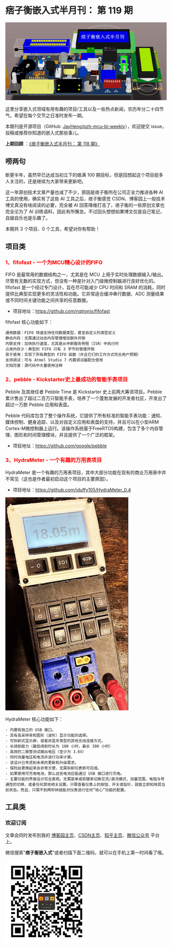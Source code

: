 # 痞子衡嵌入式半月刊： 第 119 期

![](https://raw.githubusercontent.com/JayHeng/pzh-mcu-bi-weekly/master/pics/pzh_mcu_bi_weekly.PNG)

这里分享嵌入式领域有用有趣的项目/工具以及一些热点新闻，农历年分二十四节气，希望在每个交节之日准时发布一期。

本期刊是开源项目（GitHub: [JayHeng/pzh-mcu-bi-weekly](https://github.com/JayHeng/pzh-mcu-bi-weekly)），欢迎提交 issue，投稿或推荐你知道的嵌入式那些事儿。

**上期回顾** ：[《痞子衡嵌入式半月刊： 第 118 期》](https://www.cnblogs.com/henjay724/p/18732888)

## 唠两句

断更半年，虽然早已达成当初立下的做满 100 期目标，但是回想起这个项目挺多人关注的，还是继续为大家带来更新吧。

这一年原创技术文章产量也减了不少，原因是痞子衡所在公司正全力推进各种 AI 工具的使用，确实有了这些 AI 工具之后，痞子衡感觉 CSDN、博客园上一般技术博文真没有啥阅读的必要，完全被 AI 回答降维打击了，痞子衡的一些原创文章也完全沦为了 AI 训练语料，因此有所懈怠。不过回头想想如果博文仅是自己笔记，自娱自乐也是乐趣了。  

本期共 3 个项目、0 个工具，希望对你有帮助！

## 项目类

### <font color="red">1、fifofast - 一个为MCU精心设计的FIFO</font>

FIFO 是最常用的数据结构之一，尤其是在 MCU 上用于实时处理数据输入/输出。尽管有无数的实现方式，但没有一种是针对入门级微控制器进行良好优化的。fifofast 是一个经过专门设计，旨在尽可能减少 CPU 时间和 SRAM 的消耗，同时提供比典型实现更多的灵活性和功能。它非常适合缓冲串行数据、ADC 测量结果或不同时间关键功能之间共享的任意数据。

 * 项目地址：https://github.com/nqtronix/fifofast

fifofast 核心功能如下：

```text
通用数据：FIFO 快速支持任何数据类型，甚至自定义的类型定义
静态内存：无需通过动态内存管理增加额外开销
内联支持：加快执行速度，尤其是从中断服务例程（ISR）中执行时
占用内存少：典型的 FIFO 只有 3 字节的管理开销
易于使用：实现了所有典型的 FIFO 函数（并且它们的工作方式符合用户预期）
支持调试：可与 Atmel Studio 7 内置调试器配合使用
文档完善：源代码中大量使用注释
```

### <font color="red">2、pebble - Kickstarter史上最成功的智能手表项目</font>

Pebble 及其继任者 Pebble Time 是 Kickstarter 史上前两大筹资项目。Pebble 累计售出了超过二百万只智能手表，培养了一个蓬勃发展的开发者社区，开发出了超过一万款 Pebble 应用和表盘。  

Pebble 代码库包含了整个操作系统，它提供了所有标准的智能手表功能：通知、媒体控制、健身追踪、以及对自定义应用和表盘的支持，并且可以在小型ARM Cortex-M微控制器上运行。该操作系统基于FreeRTOS构建，包含了多个内存管理、图形和时间管理模块，并且提供了一个广泛的框架。 

 * 项目地址：https://github.com/google/pebble

### <font color="red">3、HydraMeter - 一个有趣的万用表项目</font>

HydraMeter 是一个有趣的万用表项目，其中大部分功能在现有的商业万用表中并不常见（这也是作者最初启动这个项目的主要原因）。

 * 项目地址：https://github.com/jduffy105/HydraMeter_0.4

![](https://raw.githubusercontent.com/JayHeng/pzh-mcu-bi-weekly/master/pics/issue-119/HydraMeter.png)

HydraMeter 核心功能如下：

```text
- 内置有独立的 USB 接口。
- 具有高采样率和图形（波形）显示功能的选择。
- 可拆卸式显示屏，或者非蓝牙类型的其他无线连接方式。
- 长续航能力（最低续航时长为 100 小时，最长 300 小时）
- 高效的二极管测试输出电压（至少为 3.6V）
- 同时测量电压和电流并进行功率计算。
- 该设计已考虑到未来的更新和升级需求。
- 保险丝更换起来会非常方便，无需拆卸仪表即可完成。
- 如果使用可充电电池，那么这些电池应能通过 USB 接口进行充电。
- 主要功能的界面设计完全直观。无需菜单或软键来切换交流/直流模式、测量范围、电阻与导通性的切换，或者任何其他相关设置。只需查看仪表上的按钮、开关或指针，就能立即知晓其当前状态。而且，只需不到两秒钟就能对仪表进行任何“核心”功能的配置。
```

## 工具类




### 欢迎订阅

文章会同时发布到我的 [博客园主页](https://www.cnblogs.com/henjay724/)、[CSDN主页](https://blog.csdn.net/henjay724)、[知乎主页](https://www.zhihu.com/people/henjay724)、[微信公众号](http://weixin.sogou.com/weixin?type=1&query=痞子衡嵌入式) 平台上。

微信搜索"__痞子衡嵌入式__"或者扫描下面二维码，就可以在手机上第一时间看了哦。

![](https://raw.githubusercontent.com/JayHeng/pzhmcu-picture/master/wechat/pzhMcu_qrcode_258x258.jpg)

